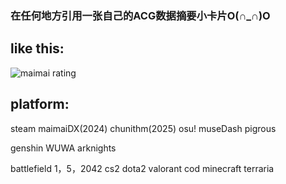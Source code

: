 ### 在任何地方引用一张自己的ACG数据摘要小卡片O(∩_∩)O
## like this:

![maimai rating](https://acg-card.vercel.app/api/maimai?name=)

## platform:

steam
maimaiDX(2024)
chunithm(2025)
osu!
museDash
pigrous

genshin
WUWA
arknights

battlefield 1，5，2042
cs2
dota2
valorant
cod
minecraft
terraria
